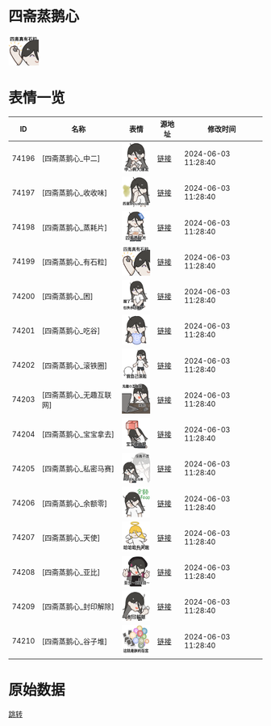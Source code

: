 # 四斋蒸鹅心

<img src="./cover.png" height="60" alt="cover" />

# 表情一览

|ID|名称|表情|源地址|修改时间|
|----|----|----|----|----|
|74196|[四斋蒸鹅心_中二]|<img src="./pic/074196_%5B四斋蒸鹅心_中二%5D.png" height="60" alt="中二"/>|[链接](https://i0.hdslb.com/bfs/garb/89829e74ae33ba07ee27b08d08dd713d8b0af32c.png)|2024-06-03 11:28:40|
|74197|[四斋蒸鹅心_收收味]|<img src="./pic/074197_%5B四斋蒸鹅心_收收味%5D.png" height="60" alt="收收味"/>|[链接](https://i0.hdslb.com/bfs/garb/7fcd24cfd76c156eb3d6158a1f15950f76f63523.png)|2024-06-03 11:28:40|
|74198|[四斋蒸鹅心_蒸耗片]|<img src="./pic/074198_%5B四斋蒸鹅心_蒸耗片%5D.png" height="60" alt="蒸耗片"/>|[链接](https://i0.hdslb.com/bfs/garb/6fd879a80e98abcc1e14d104187f54b5f81ede7c.png)|2024-06-03 11:28:40|
|74199|[四斋蒸鹅心_有石粒]|<img src="./pic/074199_%5B四斋蒸鹅心_有石粒%5D.png" height="60" alt="有石粒"/>|[链接](https://i0.hdslb.com/bfs/garb/0e9a3f36bbcb60ebb0fce7cfeeecb67d6b03decf.png)|2024-06-03 11:28:40|
|74200|[四斋蒸鹅心_困]|<img src="./pic/074200_%5B四斋蒸鹅心_困%5D.png" height="60" alt="困"/>|[链接](https://i0.hdslb.com/bfs/garb/e57650ff842ef81b3d0db02922b20136b32c175b.png)|2024-06-03 11:28:40|
|74201|[四斋蒸鹅心_吃谷]|<img src="./pic/074201_%5B四斋蒸鹅心_吃谷%5D.png" height="60" alt="吃谷"/>|[链接](https://i0.hdslb.com/bfs/garb/df4fad06de354d09b54a0c2c9d6cf15a536a5253.png)|2024-06-03 11:28:40|
|74202|[四斋蒸鹅心_滚铁圈]|<img src="./pic/074202_%5B四斋蒸鹅心_滚铁圈%5D.png" height="60" alt="滚铁圈"/>|[链接](https://i0.hdslb.com/bfs/garb/16f2c5c624378f20dfc696cc073eafaf756058d1.png)|2024-06-03 11:28:40|
|74203|[四斋蒸鹅心_无趣互联网]|<img src="./pic/074203_%5B四斋蒸鹅心_无趣互联网%5D.png" height="60" alt="无趣互联网"/>|[链接](https://i0.hdslb.com/bfs/garb/5fff3d6027643bf3814644c93ad422bb230640c4.png)|2024-06-03 11:28:40|
|74204|[四斋蒸鹅心_宝宝拿去]|<img src="./pic/074204_%5B四斋蒸鹅心_宝宝拿去%5D.png" height="60" alt="宝宝拿去"/>|[链接](https://i0.hdslb.com/bfs/garb/920a9820c1aa95a117df7d91344994a4dc007a6b.png)|2024-06-03 11:28:40|
|74205|[四斋蒸鹅心_私密马赛]|<img src="./pic/074205_%5B四斋蒸鹅心_私密马赛%5D.png" height="60" alt="私密马赛"/>|[链接](https://i0.hdslb.com/bfs/garb/0a28850498d17318a1617a06573c653fd0ad454d.png)|2024-06-03 11:28:40|
|74206|[四斋蒸鹅心_余额零]|<img src="./pic/074206_%5B四斋蒸鹅心_余额零%5D.png" height="60" alt="余额零"/>|[链接](https://i0.hdslb.com/bfs/garb/09a0de31c44caa8e9acc368edbf8edb19d7a8c98.png)|2024-06-03 11:28:40|
|74207|[四斋蒸鹅心_天使]|<img src="./pic/074207_%5B四斋蒸鹅心_天使%5D.png" height="60" alt="天使"/>|[链接](https://i0.hdslb.com/bfs/garb/e182d0a35b6e285568542eb1de5f45b4e8737465.png)|2024-06-03 11:28:40|
|74208|[四斋蒸鹅心_亚比]|<img src="./pic/074208_%5B四斋蒸鹅心_亚比%5D.png" height="60" alt="亚比"/>|[链接](https://i0.hdslb.com/bfs/garb/a693bb253e65a3a70c7412196010983155428e4a.png)|2024-06-03 11:28:40|
|74209|[四斋蒸鹅心_封印解除]|<img src="./pic/074209_%5B四斋蒸鹅心_封印解除%5D.png" height="60" alt="封印解除"/>|[链接](https://i0.hdslb.com/bfs/garb/4612329727250ad577f75aa55fb4a2a7b17bea6c.png)|2024-06-03 11:28:40|
|74210|[四斋蒸鹅心_谷子堆]|<img src="./pic/074210_%5B四斋蒸鹅心_谷子堆%5D.png" height="60" alt="谷子堆"/>|[链接](https://i0.hdslb.com/bfs/garb/67374ede946fac32c85be2aa8ed4b340ed67b2c0.png)|2024-06-03 11:28:40|

# 原始数据

[跳转](./raw.json)

